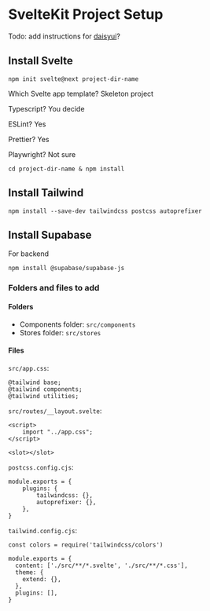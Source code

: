# SvelteKit Project Setup

Todo: add instructions for [daisyui](https://daisyui.com/)?

## Install Svelte

`npm init svelte@next project-dir-name`

Which Svelte app template? Skeleton project

Typescript? You decide

ESLint? Yes

Prettier? Yes

Playwright? Not sure

`cd project-dir-name & npm install`

## Install Tailwind

`npm install --save-dev tailwindcss postcss autoprefixer`

## Install Supabase

For backend

`npm install @supabase/supabase-js`

### Folders and files to add

#### Folders

* Components folder: `src/components`
* Stores folder: `src/stores`

#### Files

`src/app.css`:

```
@tailwind base;
@tailwind components;
@tailwind utilities;
```

`src/routes/__layout.svelte`:

```
<script>
    import "../app.css";
</script>

<slot></slot>
```

`postcss.config.cjs`:

```
module.exports = {
    plugins: {
        tailwindcss: {},
        autoprefixer: {},
    },
}
```

`tailwind.config.cjs`:

```
const colors = require('tailwindcss/colors')

module.exports = {
  content: ['./src/**/*.svelte', './src/**/*.css'],
  theme: {
    extend: {},
  },
  plugins: [],
}
```
